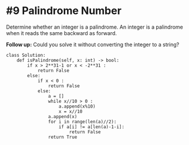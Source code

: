 # \#9 Palindrome Number

Determine whether an integer is a palindrome. An integer is a palindrome when it reads the same backward as forward.

**Follow up:** Could you solve it without converting the integer to a string?

```text
class Solution:
    def isPalindrome(self, x: int) -> bool:
        if x > 2**31-1 or x < -2**31 :
            return False
        else:
            if x < 0 :
                return False
            else:
                a = []
                while x//10 > 0 :
                    a.append(x%10)
                    x = x//10
                a.append(x)
                for i in range(len(a)//2):
                    if a[i] != a[len(a)-1-i]:
                        return False
                return True
```

